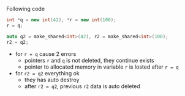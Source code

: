 Following code

```cpp
int *q = new int(42), *r = new int(100);
r = q;

auto q2 = make_shared<int>(42), r2 = make_shared<int>(100);
r2 = q2;
```

- for `r = q` cause 2 errors
    - pointers `r` and `q` is not deleted, they continue exists
    - pointer to allocated memory in variable `r` is losted after `r = q`
- for `r2 = q2` everything ok
    - they has auto destroy
    - after `r2 = q2`, previous `r2` data is auto deleted
